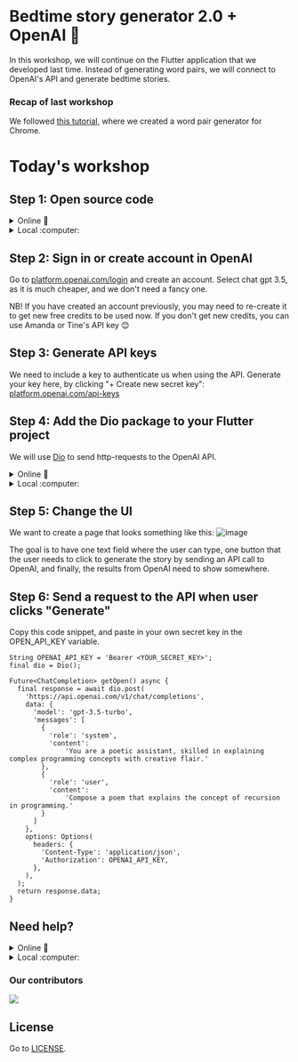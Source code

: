 # Bedtime story generator 2.0 + OpenAI 🌟
 In this workshop, we will continue on the Flutter application that we developed last time. Instead of generating word pairs, we will connect to OpenAI's API and generate bedtime stories. 

### Recap of last workshop
We followed [this tutorial](https://codelabs.developers.google.com/codelabs/flutter-codelab-first#0), where we created a word pair generator for Chrome.

# Today's workshop 

## Step 1: Open source code

<details>
<summary>
 Online 🛜
</summary>
<br>
Open code in Zapp! at www.tinyurl.com/codelicious-v1. Here you can see where we left after the last workshop. 
 </br>
</details>

<details>
<summary>
 Local :computer:
</summary>
<br>
Open the code you wrote in the last Codelicious workshop in VS Code. If you didn't attend the last workshop, we recommend you to clone this repo and use Amanda's code from workshop nr 5 as a base:
 
 [Amanda's code ](https://github.com/Codelicious-Oda-x-DNB/codelicious-event-tasks/tree/main/Nr.%205%2014-11-2023/amanda-bedtime-story-generator)
  </br>
</details>

## Step 2: Sign in or create account in OpenAI
Go to [platform.openai.com/login](https://platform.openai.com/login) and create an account.
Select chat gpt 3.5, as it is much cheaper, and we don't need a fancy one.

NB! If you have created an account previously, you may need to re-create it to get new free credits to be used now. If you don't get new credits, you can use Amanda or Tine's API key 😊

## Step 3: Generate API keys
We need to include a key to authenticate us when using the API.
Generate your key here, by clicking "+ Create new secret key": [platform.openai.com/api-keys](https://platform.openai.com/api-keys)

## Step 4: Add the Dio package to your Flutter project
We will use [Dio](https://pub.dev/packages/dio) to send http-requests to the OpenAI API.

<details>
<summary>
 Online 🛜
</summary>
<br>

Open `pubspec.yaml` and add `dio` under `dependencies`:
 
```
dependencies:
   dio: ^5.4.0
```
To update the dependencies in Zapp! you need to press the _Pub Get_ button:

<img width="399" alt="image" src="https://github.com/Codelicious-Oda-x-DNB/codelicious-event-tasks/assets/36000728/1be68c97-5a96-4573-891d-c34c42a9626a">


 </br>
</details>

<details>
<summary>
 Local :computer:
</summary>
<br>
Open up a terminal in the project in VS Code, and paste in the following command to install Dio:
 
```
flutter pub add dio
```

You also need to allow Chrome to send http requests from localhost. Run this command in your terminal:

```
flutter run -d chrome --web-browser-flag "--disable-web-security"
```

  </br>
</details>


## Step 5: Change the UI

We want to create a page that looks something like this:
![image](https://github.com/Codelicious-Oda-x-DNB/codelicious-event-tasks/assets/36000728/6b7502d7-1cfe-44dd-8dc8-9b57e9dd83bb)


The goal is to have one text field where the user can type, one button that the user needs to click to generate the story by sending an API call to OpenAI, and finally, the results from OpenAI need to show somewhere. 

## Step 6: Send a request to the API when user clicks "Generate"
Copy this code snippet, and paste in your own secret key in the OPEN_API_KEY variable. 

```
String OPENAI_API_KEY = 'Bearer <YOUR_SECRET_KEY>';
final dio = Dio();

Future<ChatCompletion> getOpen() async {
  final response = await dio.post(
    'https://api.openai.com/v1/chat/completions',
    data: {
      'model': 'gpt-3.5-turbo',
      'messages': [
        {
          'role': 'system',
          'content':
              'You are a poetic assistant, skilled in explaining complex programming concepts with creative flair.'
        },
        {
          'role': 'user',
          'content':
              'Compose a poem that explains the concept of recursion in programming.'
        }
      ]
    },
    options: Options(
      headers: {
        'Content-Type': 'application/json',
        'Authorization': OPENAI_API_KEY,
      },
    ),
  );
  return response.data;
}
```

## Need help?

<details>
<summary>
 Online 🛜
</summary>
<br>
You can take a look at www.tinyurl.com/codelicious-finished to get inspiration. 
 </br>
</details>

<details>
<summary>
 Local :computer:
</summary>
<br>
 
[Take a look at the full solution here for inspiration.](https://github.com/Codelicious-Oda-x-DNB/codelicious-event-tasks/tree/main/Nr.%206%2013-02-2024/amanda-bedtime-story-generator)
  </br>
</details>

### Our contributors
<a href="https://github.com/Codelicious-Oda-x-DNB/codelicious-event-tasks/graphs/contributors">
  <img src="https://contrib.rocks/image?repo=Codelicious-Oda-x-DNB/codelicious-event-tasks" />
</a>

## License

Go to [LICENSE](https://github.com/Codelicious-Oda-x-DNB/codelicious-event-tasks/blob/main/LICENSE).
